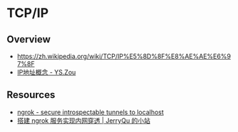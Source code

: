 # TCP/IP


## Overview

- https://zh.wikipedia.org/wiki/TCP/IP%E5%8D%8F%E8%AE%AE%E6%97%8F
- [IP地址概念 - YS.Zou](https://www.zouyesheng.com/ip.html)


## Resources

- [ngrok - secure introspectable tunnels to localhost](https://ngrok.com/)
- [搭建 ngrok 服务实现内网穿透 | JerryQu 的小站](https://imququ.com/post/self-hosted-ngrokd.html)
